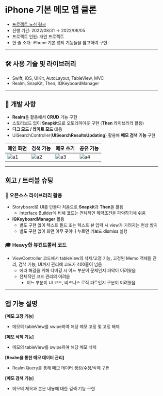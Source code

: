 # iPhone 기본 메모 앱 클론
- [프로젝트 노션 링크](https://organized-elderberry-847.notion.site/feb318c64d8741d9be44121fb7cd9a3e)
- 진행 기간: 2022/08/31 → 2022/09/05
- 프로젝트 인원: 개인 프로젝트
- 한 줄 소개: iPhone 기본 앱의 기능들을 참고하여 구현

***

## 🛠️ 사용 기술 및 라이브러리

- Swift, iOS, UIKit, AutoLayout, TableView, MVC
- Realm, SnapKit, Then, IQKeyboardManager

***

## 👾 개발 사항

- **Realm**을 활용해서 **CRUD** 기능 구현
- 스토리보드 없이 **Snapkit**으로 오토레이아웃 구현 (**Then** 라이브러리 활용)
- **다크 모드 / 라이트 모드** 대응
- UISearchController(**UISearchResultsUpdating**) 활용해 **메모 검색 기능** 구현

| <center>메인 화면</center> | <center>검색 기능</center> | <center>메모 쓰기</center> | <center>공유 기능</center>
|---|---|---|---|
| ![a1](https://user-images.githubusercontent.com/70970222/217817325-02f59417-0996-41c5-8274-b5ea120af946.png) | ![a2](https://user-images.githubusercontent.com/70970222/217816862-323b49cd-d705-4bd9-a41b-64d80fa9c366.png) | ![a3](https://user-images.githubusercontent.com/70970222/217816857-1387527f-24e7-4396-a76e-781e79598c04.png) | ![a4](https://user-images.githubusercontent.com/70970222/217816834-9c09387a-2f28-4550-a679-e24c4dc3882f.png)

***

## 회고 / 트러블 슈팅

### 💌 오픈소스 라이브러리 활용

- Storyboard로 UI를 만들다 처음으로 **Snapkit**과 **Then**을 활용
    - Interface Builder에 비해 코드는 전체적인 제약조건을 파악하기에 쉬움
- **IQKeyboardManager** 활용
    - 별도 구현 없이 텍스트 필드 또는 텍스트 뷰 입력 시 view가 가려지는 현상 방지
    - 별도 구현 없이 화면 아무 곳이나 누르면 키보드 dismiss 실행

### 🎓 Heavy한 뷰컨트롤러 코드

- ViewController 코드에서 tableView의 삭제/고정 기능, 고정된 Memo 객체들 관리, 검색 기능, UI까지 관리해 코드가 400줄이 넘음
    - 에러 해결을 위해 디버깅 시 어느 부분이 문제인지 파악이 어려웠음
    - 전체적인 코드 관리의 어려움
        - 어느 부분이 UI 코드, 비즈니스 로직 파트인지 구분이 어려웠음

***

##  앱 기능 설명

**[메모 고정 기능]**

- 메모의 tableView를 swipe하여 해당 메모 고정 및 고정 해제

**[메모 삭제 기능]**

- 메모의 tableView를 swipe하여 해당 메모 삭제

**[Realm을 통한 메모 데이터 관리]**

- Realm Query를 통해 메모 데이터 생성/수정/삭제 구현

**[메모 검색 기능]**

- 메모의 제목과 본문 내용에 대한 검색 기능 구현

